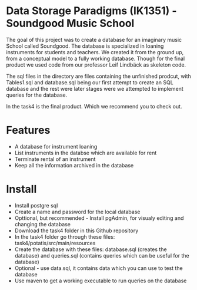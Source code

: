 # Data Storage Paradigms (IK1351) - Soundgood Music School

The goal of this project was to create a database for an imaginary music School called Soundgood. The database is specialized in loaning instruments for students and teachers. We created it from the ground up, from a conceptual model to a fully working database. Though for the final product we used code from our professor Leif Lindbäck as skeleton code.

The sql files in the directory are files containing the unfinished prodcut, with Tables1.sql and database.sql being our first attempt to create an SQL database and the rest were later stages were we attempted to implement queries for the database.

In the task4 is the final product. Which we recommend you to check out.

# Features
- A database for instrument loaning
- List instruments in the databse which are available for rent
- Terminate rental of an instrument
- Keep all the information archived in the database

# Install
- Install postgre sql
- Create a name and password for the local database
- Opttional, but recommended - Install pgAdmin, for visualy editing and changing the database
- Download the task4 folder in this Github repository
- In the task4 folder go through these files: task4/potatis/src/main/resources
- Create the database with these files: database.sql (creates the database) and queries.sql (contains queries which can be useful for the database)
- Optional - use data.sql, it contains data which you can use to test the database
- Use maven to get a working executable to run queries on the database
